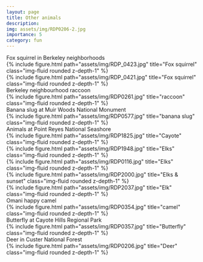 ```yaml
---
layout: page
title: Other animals
description: 
img: assets/img/RDP0206-2.jpg
importance: 5
category: fun
---
```

<div class="caption">
    Fox squirrel in Berkeley neighborhoods
</div>

<div class="row align-items-center">
    <div class="col-sm-8 mt-3 mt-md-0">
        {% include figure.html path="assets/img/RDP_0423.jpg" title="Fox squirrel" class="img-fluid rounded z-depth-1" %}
    </div>
    <div class="col-sm mt-3 mt-md-0">
        {% include figure.html path="assets/img/RDP_0421.jpg" title="Fox squirrel" class="img-fluid rounded z-depth-1" %}
    </div>
</div>

<div class="caption">
    Berkeley neighbourhood raccoon
</div>

<div class="row align-items-center">
    <div class="col-sm mt-3 mt-md-0">
        {% include figure.html path="assets/img/RDP0261.jpg" title="raccoon" class="img-fluid rounded z-depth-1" %}
    </div>
</div>

<div class="caption">
    Banana slug at Muir Woods National Monument

<div class="container">
  <div class="row align-items-center">
    <div class="col-sm-2">
    </div>
    <div class="col-sm-8">
      {% include figure.html path="assets/img/RDP0577.jpg" title="banana slug" class="img-fluid rounded z-depth-1" %}
    </div>
    <div class="col-sm-3">
    </div>
  </div>

<div class="caption">
    Animals at Point Reyes National Seashore
</div>

<div class="row align-items-center">
    <div class="col-sm mt-3 mt-md-0">
        {% include figure.html path="assets/img/RDP1825.jpg" title="Cayote" class="img-fluid rounded z-depth-1" %}
    </div>
</div>

<div class="row align-items-center">
    <div class="col-sm mt-3 mt-md-0">
        {% include figure.html path="assets/img/RDP1948.jpg" title="Elks" class="img-fluid rounded z-depth-1" %}
    </div>
</div>

<div class="container">
  <div class="row align-items-center">
    <div class="col-sm-2">
    </div>
    <div class="col-sm-8">
      {% include figure.html path="assets/img/RDP0116.jpg" title="Elks" class="img-fluid rounded z-depth-1" %}
    </div>
    <div class="col-sm-3">
    </div>
  </div>

<div class="row align-items-center">
    <div class="col-sm mt-3 mt-md-0">
        {% include figure.html path="assets/img/RDP2000.jpg" title="Elks & sunset" class="img-fluid rounded z-depth-1" %}
    </div>
</div>

<div class="container">
  <div class="row align-items-center">
    <div class="col-sm-2">
    </div>
    <div class="col-sm-8">
      {% include figure.html path="assets/img/RDP2037.jpg" title="Elk" class="img-fluid rounded z-depth-1" %}
    </div>
    <div class="col-sm-3">
    </div>
  </div>

<div class="caption">
    Omani happy camel

<div class="container">
  <div class="row align-items-center">
    <div class="col-sm-2">
    </div>
    <div class="col-sm-8">
      {% include figure.html path="assets/img/RDP0354.jpg" title="camel" class="img-fluid rounded z-depth-1" %}
    </div>
    <div class="col-sm-3">
    </div>
  </div>

<div class="caption">
    Butterfly at Cayote Hills Regional Park
</div>

<div class="row align-items-center">
    <div class="col-sm mt-3 mt-md-0">
        {% include figure.html path="assets/img/RDP0357.jpg" title="Butterfly" class="img-fluid rounded z-depth-1" %}
    </div>
</div>

<div class="caption">
    Deer in Custer National Forest
</div>

<div class="row align-items-center">
    <div class="col-sm mt-3 mt-md-0">
        {% include figure.html path="assets/img/RDP0206.jpg" title="Deer" class="img-fluid rounded z-depth-1" %}
    </div>
</div>